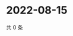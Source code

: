 # 2022-08-15

共 0 条

<!-- BEGIN WEIBO -->
<!-- 最后更新时间 Mon Aug 15 2022 11:55:34 GMT+0800 (China Standard Time) -->

<!-- END WEIBO -->
